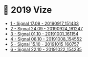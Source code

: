# 📅 2019 Vize

<!--Index-->

- [1 - Signal 17.09 - 20190917_151433](1%20-%20Signal%2017.09%20-%2020190917_151433.pdf)
- [2 - Signal 24.09 - 20190924_161247](2%20-%20Signal%2024.09%20-%2020190924_161247.pdf)
- [3 - Signal 01.10 - 20191001_161154](3%20-%20Signal%2001.10%20-%2020191001_161154.pdf)
- [4 - Signal 08.10 - 20191008_154552](4%20-%20Signal%2008.10%20-%2020191008_154552.pdf)
- [5 - Signal 15.10 - 20191015_160757](5%20-%20Signal%2015.10%20-%2020191015_160757.pdf)
- [6 - Signal 22.10 - 20191022_154235](6%20-%20Signal%2022.10%20-%2020191022_154235.pdf)

<!--Index-->
